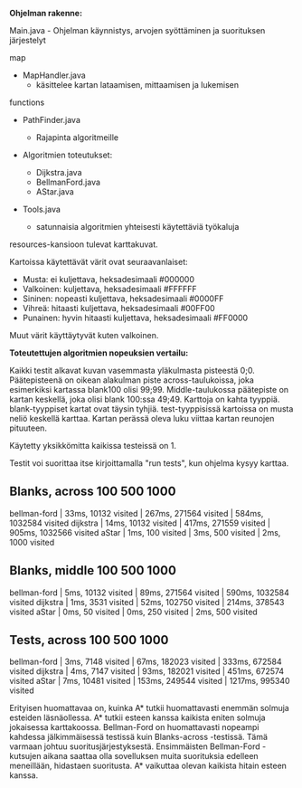 
__Ohjelman rakenne:__

Main.java
    - Ohjelman käynnistys, arvojen syöttäminen ja suorituksen järjestelyt

map

- MapHandler.java
    - käsittelee kartan lataamisen, mittaamisen ja lukemisen

functions

- PathFinder.java
    - Rajapinta algoritmeille

- Algoritmien toteutukset:
    - Dijkstra.java
    - BellmanFord.java
    - AStar.java

- Tools.java
    - satunnaisia algoritmien yhteisesti käytettäviä työkaluja 


resources-kansioon tulevat karttakuvat.


Kartoissa käytettävät värit ovat seuraavanlaiset:

- Musta: ei kuljettava, heksadesimaali \#000000
- Valkoinen: kuljettava, heksadesimaali \#FFFFFF
- Sininen: nopeasti kuljettava, heksadesimaali \#0000FF
- Vihreä: hitaasti kuljettava, heksadesimaali \#00FF00
- Punainen: hyvin hitaasti kuljettava, heksadesimaali \#FF0000

Muut värit käyttäytyvät kuten valkoinen.


__Toteutettujen algoritmien nopeuksien vertailu:__


Kaikki testit alkavat kuvan vasemmasta yläkulmasta pisteestä 0;0. Päätepisteenä on oikean alakulman piste across-taulukoissa, joka esimerkiksi kartassa blank100 olisi 99;99. 
Middle-taulukossa päätepiste on kartan keskellä, joka olisi blank 100:ssa 49;49. 
Karttoja on kahta tyyppiä. blank-tyyppiset kartat ovat täysin tyhjiä. test-tyyppisissä kartoissa on musta neliö keskellä karttaa. Kartan perässä oleva luku viittaa kartan reunojen pituuteen.

Käytetty yksikkömitta kaikissa testeissä on 1. 

Testit voi suorittaa itse kirjoittamalla "run tests", kun ohjelma kysyy karttaa.


Blanks, across			100				500				1000
---------------------------------
bellman-ford   		|	33ms, 10132 visited 	|	267ms, 271564 visited 	|	584ms, 1032584 visited 
dijkstra   		|	14ms, 10132 visited 	|	417ms, 271559 visited 	|	905ms, 1032566 visited 
aStar   		|	1ms, 100 visited 	|	3ms, 500 visited 	|	2ms, 1000 visited 

Blanks, middle			100				500				1000
---------------------------------
bellman-ford   		|	5ms, 10132 visited 	|	89ms, 271564 visited 	|	590ms, 1032584 visited 
dijkstra   		|	1ms, 3531 visited 	|	52ms, 102750 visited 	|	214ms, 378543 visited 
aStar   		|	0ms, 50 visited 	|	0ms, 250 visited 	|	2ms, 500 visited 

Tests, across			100				500				1000
---------------------------------
bellman-ford   		|	3ms, 7148 visited 	|	67ms, 182023 visited 	|	333ms, 672584 visited 
dijkstra   		|	4ms, 7147 visited 	|	93ms, 182021 visited 	|	451ms, 672574 visited 
aStar   		|	7ms, 10481 visited 	|	153ms, 249544 visited 	|	1217ms, 995340 visited 

Erityisen huomattavaa on, kuinka A* tutkii huomattavasti enemmän solmuja esteiden läsnäollessa. A* tutkii esteen kanssa kaikista eniten solmuja jokaisessa karttakoossa. 
Bellman-Ford on huomattavasti nopeampi kahdessa jälkimmäisessä testissä kuin Blanks-across -testissä. Tämä varmaan johtuu suoritusjärjestyksestä. Ensimmäisten Bellman-Ford -kutsujen aikana saattaa olla sovelluksen muita suorituksia edelleen meneillään, hidastaen suoritusta.
A* vaikuttaa olevan kaikista hitain esteen kanssa. 

